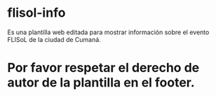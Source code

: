 # flisol-info

Es una plantilla web editada para mostrar información sobre el evento FLISoL
de la ciudad de Cumaná.

Por favor respetar el derecho de autor de la plantilla en el footer.
===
